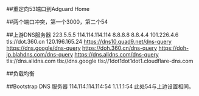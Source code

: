 ##重定向53端口到Adguard Home

##两个端口冲突，第一个3000，第二个54

##上游DNS服务器
223.5.5.5
114.114.114.114
8.8.8.8
8.8.4.4
101.226.4.6
tls://dot.360.cn
120.196.165.24
https://dns10.quad9.net/dns-query
https://dns.google/dns-query
https://doh.360.cn/dns-query
https://doh-jp.blahdns.com/dns-query
https://dns.alidns.com/dns-query
tls://dns.alidns.com
tls://dns.google
tls://1dot1dot1dot1.cloudflare-dns.com

##负载均衡

##Bootstrap DNS 服务器
114.114.114.114:54
1.1.1.1:54  此处54与上边设置相同。

